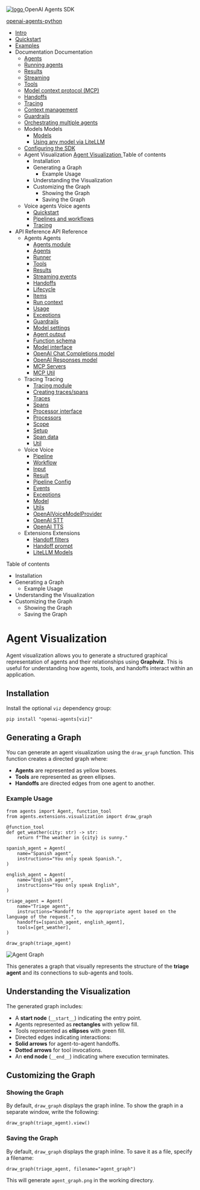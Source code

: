 [ ![logo](../assets/logo.svg) ](.. "OpenAI Agents SDK") OpenAI Agents SDK 

[ openai-agents-python  ](https://github.com/openai/openai-agents-python "Go to repository")

  * [ Intro  ](..)
  * [ Quickstart  ](../quickstart/)
  * [ Examples  ](../examples/)
  * Documentation  Documentation 
    * [ Agents  ](../agents/)
    * [ Running agents  ](../running_agents/)
    * [ Results  ](../results/)
    * [ Streaming  ](../streaming/)
    * [ Tools  ](../tools/)
    * [ Model context protocol (MCP)  ](../mcp/)
    * [ Handoffs  ](../handoffs/)
    * [ Tracing  ](../tracing/)
    * [ Context management  ](../context/)
    * [ Guardrails  ](../guardrails/)
    * [ Orchestrating multiple agents  ](../multi_agent/)
    * Models  Models 
      * [ Models  ](../models/)
      * [ Using any model via LiteLLM  ](../models/litellm/)
    * [ Configuring the SDK  ](../config/)
    * Agent Visualization  [ Agent Visualization  ](./) Table of contents 
      * Installation 
      * Generating a Graph 
        * Example Usage 
      * Understanding the Visualization 
      * Customizing the Graph 
        * Showing the Graph 
        * Saving the Graph 
    * Voice agents  Voice agents 
      * [ Quickstart  ](../voice/quickstart/)
      * [ Pipelines and workflows  ](../voice/pipeline/)
      * [ Tracing  ](../voice/tracing/)
  * API Reference  API Reference 
    * Agents  Agents 
      * [ Agents module  ](../ref/)
      * [ Agents  ](../ref/agent/)
      * [ Runner  ](../ref/run/)
      * [ Tools  ](../ref/tool/)
      * [ Results  ](../ref/result/)
      * [ Streaming events  ](../ref/stream_events/)
      * [ Handoffs  ](../ref/handoffs/)
      * [ Lifecycle  ](../ref/lifecycle/)
      * [ Items  ](../ref/items/)
      * [ Run context  ](../ref/run_context/)
      * [ Usage  ](../ref/usage/)
      * [ Exceptions  ](../ref/exceptions/)
      * [ Guardrails  ](../ref/guardrail/)
      * [ Model settings  ](../ref/model_settings/)
      * [ Agent output  ](../ref/agent_output/)
      * [ Function schema  ](../ref/function_schema/)
      * [ Model interface  ](../ref/models/interface/)
      * [ OpenAI Chat Completions model  ](../ref/models/openai_chatcompletions/)
      * [ OpenAI Responses model  ](../ref/models/openai_responses/)
      * [ MCP Servers  ](../ref/mcp/server/)
      * [ MCP Util  ](../ref/mcp/util/)
    * Tracing  Tracing 
      * [ Tracing module  ](../ref/tracing/)
      * [ Creating traces/spans  ](../ref/tracing/create/)
      * [ Traces  ](../ref/tracing/traces/)
      * [ Spans  ](../ref/tracing/spans/)
      * [ Processor interface  ](../ref/tracing/processor_interface/)
      * [ Processors  ](../ref/tracing/processors/)
      * [ Scope  ](../ref/tracing/scope/)
      * [ Setup  ](../ref/tracing/setup/)
      * [ Span data  ](../ref/tracing/span_data/)
      * [ Util  ](../ref/tracing/util/)
    * Voice  Voice 
      * [ Pipeline  ](../ref/voice/pipeline/)
      * [ Workflow  ](../ref/voice/workflow/)
      * [ Input  ](../ref/voice/input/)
      * [ Result  ](../ref/voice/result/)
      * [ Pipeline Config  ](../ref/voice/pipeline_config/)
      * [ Events  ](../ref/voice/events/)
      * [ Exceptions  ](../ref/voice/exceptions/)
      * [ Model  ](../ref/voice/model/)
      * [ Utils  ](../ref/voice/utils/)
      * [ OpenAIVoiceModelProvider  ](../ref/voice/models/openai_provider/)
      * [ OpenAI STT  ](../ref/voice/models/openai_stt/)
      * [ OpenAI TTS  ](../ref/voice/models/openai_tts/)
    * Extensions  Extensions 
      * [ Handoff filters  ](../ref/extensions/handoff_filters/)
      * [ Handoff prompt  ](../ref/extensions/handoff_prompt/)
      * [ LiteLLM Models  ](../ref/extensions/litellm/)



Table of contents 

  * Installation 
  * Generating a Graph 
    * Example Usage 
  * Understanding the Visualization 
  * Customizing the Graph 
    * Showing the Graph 
    * Saving the Graph 



# Agent Visualization

Agent visualization allows you to generate a structured graphical representation of agents and their relationships using **Graphviz**. This is useful for understanding how agents, tools, and handoffs interact within an application.

## Installation

Install the optional `viz` dependency group:
    
    
    pip install "openai-agents[viz]"
    

## Generating a Graph

You can generate an agent visualization using the `draw_graph` function. This function creates a directed graph where:

  * **Agents** are represented as yellow boxes.
  * **Tools** are represented as green ellipses.
  * **Handoffs** are directed edges from one agent to another.



### Example Usage
    
    
    from agents import Agent, function_tool
    from agents.extensions.visualization import draw_graph
    
    @function_tool
    def get_weather(city: str) -> str:
        return f"The weather in {city} is sunny."
    
    spanish_agent = Agent(
        name="Spanish agent",
        instructions="You only speak Spanish.",
    )
    
    english_agent = Agent(
        name="English agent",
        instructions="You only speak English",
    )
    
    triage_agent = Agent(
        name="Triage agent",
        instructions="Handoff to the appropriate agent based on the language of the request.",
        handoffs=[spanish_agent, english_agent],
        tools=[get_weather],
    )
    
    draw_graph(triage_agent)
    

![Agent Graph](../assets/images/graph.png)

This generates a graph that visually represents the structure of the **triage agent** and its connections to sub-agents and tools.

## Understanding the Visualization

The generated graph includes:

  * A **start node** (`__start__`) indicating the entry point.
  * Agents represented as **rectangles** with yellow fill.
  * Tools represented as **ellipses** with green fill.
  * Directed edges indicating interactions:
  * **Solid arrows** for agent-to-agent handoffs.
  * **Dotted arrows** for tool invocations.
  * An **end node** (`__end__`) indicating where execution terminates.



## Customizing the Graph

### Showing the Graph

By default, `draw_graph` displays the graph inline. To show the graph in a separate window, write the following:
    
    
    draw_graph(triage_agent).view()
    

### Saving the Graph

By default, `draw_graph` displays the graph inline. To save it as a file, specify a filename:
    
    
    draw_graph(triage_agent, filename="agent_graph")
    

This will generate `agent_graph.png` in the working directory.
